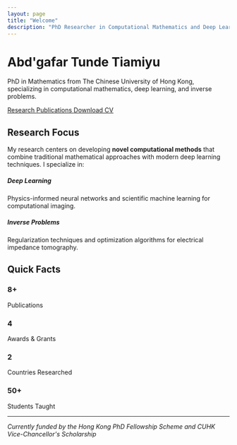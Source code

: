 ```yaml
---
layout: page
title: "Welcome"
description: "PhD Researcher in Computational Mathematics and Deep Learning"
---
```


<div class="hero-section bg-gradient-primary text-white p-5 rounded mb-5">
    <div class="container">
        <div class="row align-items-center">
            <div class="col-md-8">
                <h1 class="display-4 fw-bold mb-3">Abd'gafar Tunde Tiamiyu</h1>
                <p class="lead mb-4">
                    PhD in Mathematics from The Chinese University of Hong Kong, 
                    specializing in computational mathematics, deep learning, and inverse problems.
                </p>
                <div class="d-flex flex-wrap gap-2">
                    <a href="/research" class="btn btn-light btn-lg">
                        <i class="fas fa-microscope me-2"></i>Research
                    </a>
                    <a href="/publications" class="btn btn-outline-light btn-lg">
                        <i class="fas fa-file-alt me-2"></i>Publications
                    </a>
                    <a href="/CV.pdf" class="btn btn-outline-light btn-lg" target="_blank">
                        <i class="fas fa-download me-2"></i>Download CV
                    </a>
                </div>
            </div>
            <div class="col-md-4 text-center">
                <i class="fas fa-graduation-cap fa-6x opacity-75"></i>
            </div>
        </div>
    </div>
</div>

## Research Focus

My research centers on developing **novel computational methods** that combine traditional mathematical approaches with modern deep learning techniques. I specialize in:

<div class="row mb-4">
    <div class="col-md-6 mb-3">
        <div class="card h-100">
            <div class="card-body">
                <h5><i class="fas fa-brain text-primary me-2"></i>Deep Learning</h5>
                <p>Physics-informed neural networks and scientific machine learning for computational imaging.</p>
            </div>
        </div>
    </div>
    <div class="col-md-6 mb-3">
        <div class="card h-100">
            <div class="card-body">
                <h5><i class="fas fa-calculator text-success me-2"></i>Inverse Problems</h5>
                <p>Regularization techniques and optimization algorithms for electrical impedance tomography.</p>
            </div>
        </div>
    </div>
</div>

## Quick Facts

<div class="row text-center mb-5">
    <div class="col-md-3 mb-3">
        <div class="card">
            <div class="card-body">
                <h3 class="text-primary">8+</h3>
                <p class="mb-0">Publications</p>
            </div>
        </div>
    </div>
    <div class="col-md-3 mb-3">
        <div class="card">
            <div class="card-body">
                <h3 class="text-success">4</h3>
                <p class="mb-0">Awards & Grants</p>
            </div>
        </div>
    </div>
    <div class="col-md-3 mb-3">
        <div class="card">
            <div class="card-body">
                <h3 class="text-info">2</h3>
                <p class="mb-0">Countries Researched</p>
            </div>
        </div>
    </div>
    <div class="col-md-3 mb-3">
        <div class="card">
            <div class="card-body">
                <h3 class="text-warning">50+</h3>
                <p class="mb-0">Students Taught</p>
            </div>
        </div>
    </div>
</div>

---

*Currently funded by the Hong Kong PhD Fellowship Scheme and CUHK Vice-Chancellor's Scholarship*
